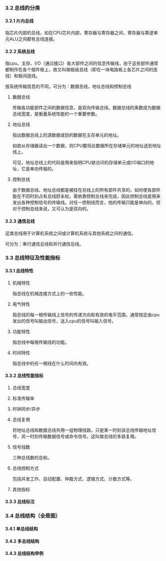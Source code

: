 ### 3.2 总线的分类

#### 3.2.1 片内总线

指芯片内部的总线，如在CPU芯片内部，寄存器与寄存器之间、寄存器与算逻单元ALU之间都有总线连接。

#### 3.2.2 系统总线

指cpu、主存、I/O（通过接口）各大部件之间的信息传输线，由于这些部件通常都制作在各个插件板上，故又叫做板级总线（即在一块电路板上各芯片之间的连线）和板间连线。

按系统传输信息的不同，可分为：数据总线，地址总线和控制总线

1. 数据总线

   传输各功能部件之间的数据信息，是双向传输总线。数据总线的条数成为数据总线宽度，是衡量系统性能的一个重要参数。

2. 地址总线

   指出数据总线上的源数据或目的数据在主存单元的地址。

   如欲从存储器读出一个数据，则CPU要将此数据所在存储单元的地址送到地址线上。

   可见，地址总线上的代码是用来指明CPU欲访问的存储单元或I/O端口的地址，它是单向传输的。

3. 控制总线

   由于数据总线、地址总线都是被挂在总线上的所有部件共享的，如何使各部件能在不同时刻占有总线舒永权，需依靠控制总线来完成，因此控制总线是用来发出各种控制信号的传输线。对任一控制线而言，他的传输只能是单向的。但对于控制总线来说，又可认为是双向的。

#### 3.2.3 通信总线

这类总线用于计算机系统之间或计算机系统与其他系统之间的通信。

可分为：串行通信总线和并行通信总线。



### 3.3 总线特征及性能指标

#### 3.3.1 总线特性

1. 机械特性

   指总线在机械连接方式上的一些性能。

2. 电气特性

   指总线的每一根传输线上信号的传递方向和有效的电平范围。通常规定由cpu发出的信号叫输出信号，送入cpu的信号叫输入信号。

3. 功能特性

   指总线中每根传输线的功能。

4. 时间特性

   指总线中的任一根线在什么时间内有效。

#### 3.3.2 总线性能指标

1. 总线宽度

2. 标准传输率

3. 时钟同步/异步

4. 总线复用

   将地址总线和数据总线共用一组物理线路，只是某一时刻该总线传输地址信号，另一时刻传输数据信号或命令信号。这叫做总线的多路复用。

5. 信号线数

   三种总线数的总和。

6. 总线控制方式

   包括并发工作、自动配置、仲裁方式、逻辑方式、计数方式等。

7. 其他指标

#### 3.3.3 总线标注



### 3.4 总线结构（全是图）

#### 3.4.1 单总线结构

#### 3.4.2 多总线结构

#### 3.4.3 总线结构举例